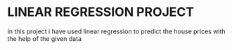 # LINEAR REGRESSION PROJECT 
In this project i have used linear regression to  predict the house prices with the help of the given data
